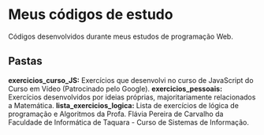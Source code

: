 
# Meus códigos de estudo

Códigos desenvolvidos durante meus estudos de programação Web.

## Pastas

**exercicios_curso_JS:** Exercícios que desenvolvi no curso de JavaScript do Curso em Vídeo (Patrocinado pelo Google).
**exercicios_pessoais:** Exercícios desenvolvidos por ideias próprias, majoritariamente relacionados a Matemática.
**lista_exercicios_logica:** Lista de exercícios de lógica de programação e Algoritmos da Profa. Flávia Pereira de Carvalho da Faculdade de Informática de Taquara - Curso de Sistemas de Informação.